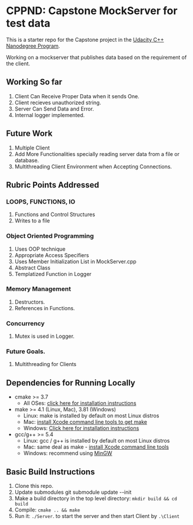 # CPPND: Capstone MockServer for test data

This is a starter repo for the Capstone project in the [Udacity C++ Nanodegree Program](https://www.udacity.com/course/c-plus-plus-nanodegree--nd213).

Working on a mockserver that publishes data based on the requirement of the client. 


## Working So far

1. Client Can Receive Proper Data when it sends One.
2. Client recieves unauthorized string.
3. Server Can Send Data and Error.
4. Internal logger implemented. 

## Future Work

1. Multiple Client
2. Add More Functionalities specially reading server data from a file or database. 
3. Multithreading Client Environment when Accepting Connections. 

## Rubric Points Addressed 

### LOOPS, FUNCTIONS, IO
1. Functions and Control Structures
2. Writes to a file

### Object Oriented Programming

1. Uses OOP technique
2. Appropriate Access Specifiers
3. Uses Member Initialization List in MockServer.cpp
4. Abstract Class
5. Templatized Function in Logger


### Memory Management

1. Destructors.
2. References in Functions. 

### Concurrency 

1. Mutex is used in Logger.


### Future Goals.

1. Multithreading for Clients



## Dependencies for Running Locally
* cmake >= 3.7
  * All OSes: [click here for installation instructions](https://cmake.org/install/)
* make >= 4.1 (Linux, Mac), 3.81 (Windows)
  * Linux: make is installed by default on most Linux distros
  * Mac: [install Xcode command line tools to get make](https://developer.apple.com/xcode/features/)
  * Windows: [Click here for installation instructions](http://gnuwin32.sourceforge.net/packages/make.htm)
* gcc/g++ >= 5.4
  * Linux: gcc / g++ is installed by default on most Linux distros
  * Mac: same deal as make - [install Xcode command line tools](https://developer.apple.com/xcode/features/)
  * Windows: recommend using [MinGW](http://www.mingw.org/)

## Basic Build Instructions

1. Clone this repo.
2. Update submodules git submodule update --init
3. Make a build directory in the top level directory: `mkdir build && cd build`
3. Compile: `cmake .. && make`
4. Run it: `./Server`. to start the server and then start Client by `.\Client`